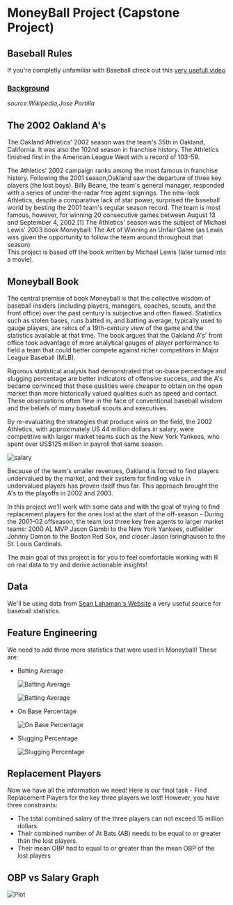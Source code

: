 <H1>MoneyBall Project (Capstone Project)</H1>
<h2>Baseball Rules</h2>
If you're completly unfamiliar with Baseball check out this
<a href="https://youtu.be/0bKkGeROiPA">very usefull video</a>
<h3><a href="http://https://youtu.be/Tzin1DgexlE">Background</a></h3>
<i>source:Wikipedia,Jose Portilla</i><br>
<h2>The 2002 Oakland A's</h2>
<p> The Oakland Athletics' 2002 season was the team's 35th in Oakland, California. It was also the 102nd season in
franchise history. The Athletics finished first in the American League West with a record of 103-59.

The Athletics' 2002 campaign ranks among the most famous in franchise history. Following the 2001 season,Oakland
saw the departure of three key players (the lost boys). Billy Beane, the team's general manager, responded with a
series of under-the-radar free agent signings. The new-look Athletics, despite a comparative lack of star power,
surprised the baseball world by besting the 2001 team's regular season record. The team is most famous, however, for
winning 20 consecutive games between August 13 and September 4, 2002.[1] The Athletics' season was the subject of
Michael Lewis' 2003 book Moneyball: The Art of Winning an Unfair Game (as Lewis was given the opportunity to follow
the team around throughout that season)<br>
This project is based off the book written by Michael Lewis (later turned into a movie).</p>
<h2>Moneyball Book</h2>
The central premise of book Moneyball is that the collective wisdom of baseball insiders (including players,
managers, coaches, scouts, and the front office) over the past century is subjective and often flawed. Statistics
such as stolen bases, runs batted in, and batting average, typically used to gauge players, are relics of a
19th-century view of the game and the statistics available at that time. The book argues that the Oakland A's' front
office took advantage of more analytical gauges of player performance to field a team that could better compete
against richer competitors in Major League Baseball (MLB).

Rigorous statistical analysis had demonstrated that on-base percentage and slugging percentage are better indicators
of offensive success, and the A's became convinced that these qualities were cheaper to obtain on the open market
than more historically valued qualities such as speed and contact. These observations often flew in the face of
conventional baseball wisdom and the beliefs of many baseball scouts and executives.

By re-evaluating the strategies that produce wins on the field, the 2002 Athletics, with approximately US 44 million
dollars in salary, were competitive with larger market teams such as the New York Yankees, who spent over US$125
million in payroll that same season.

![salary](https://github.com/OmkarNinav/MoneyBall/assets/127706918/f2b96b8b-aabf-4998-979e-ac9e42547501.png)


Because of the team's smaller revenues, Oakland is forced to find players undervalued by the market, and their
system for finding value in undervalued players has proven itself thus far. This approach brought the A's to the
playoffs in 2002 and 2003.

In this project we'll work with some data and with the goal of trying to find replacement players for the ones lost
at the start of the off-season - During the 2001–02 offseason, the team lost three key free agents to larger market
teams: 2000 AL MVP Jason Giambi to the New York Yankees, outfielder Johnny Damon to the Boston Red Sox, and closer
Jason Isringhausen to the St. Louis Cardinals.

The main goal of this project is for you to feel comfortable working with R on real data to try and derive
actionable insights!
    
## Data
We'll be using data from <a href="http://seanlahman.com/download-baseball-database/"> Sean Lahaman's Website</a> a very
useful source for baseball statistics.

## Feature Engineering
We need to add three more statistics that were used in Moneyball! These are:
<ul>
<li>Batting Average
    
![Batting Average](https://github.com/OmkarNinav/MoneyBall/assets/127706918/a6ee4cef-4035-498a-b402-66b6769400db)

  
![Batting Average](https://github.com/OmkarNinav/MoneyBall/assets/127706918/a7ef62f4-12d8-44a6-a77e-0853443b53d7.png)

</li>
<li>On Base Percentage

![On Base Percentage](https://github.com/OmkarNinav/MoneyBall/assets/127706918/2633faae-f8f8-493f-aaea-92f8b8687d0a.png)
</li>
<li>Slugging Percentage
  
![Slugging Percentage](https://github.com/OmkarNinav/MoneyBall/assets/127706918/18964658-1919-48e9-9dcf-e3b3909ffd0f.png)
</li>
</ul>

## Replacement Players
Now we have all the information we need! Here is our final task - Find Replacement Players for the key three players we lost! However, you have three constraints:

- The total combined salary of the three players can not exceed 15 million dollars.
- Their combined number of At Bats (AB) needs to be equal to or greater than the lost players.
- Their mean OBP had to equal to or greater than the mean OBP of the lost players

## OBP vs Salary Graph

![Plot](https://github.com/OmkarNinav/MoneyBall/assets/127706918/2fb1c179-d274-4cfa-a920-27e91279c66e.png)

